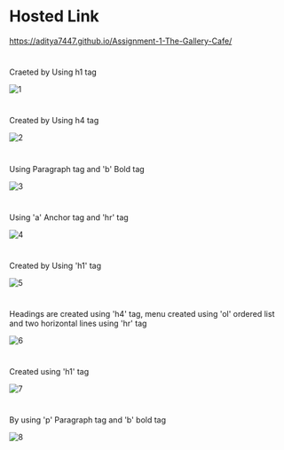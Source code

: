 # Hosted Link 
https://aditya7447.github.io/Assignment-1-The-Gallery-Cafe/
#
Craeted by Using h1 tag
>
![1](https://github.com/aditya7447/Assignment-1-The-Gallery-Cafe/assets/85671986/28cdfcd3-e495-4cf1-aa1c-3459a9f6cc0e)
#
Created by Using h4 tag
>
![2](https://github.com/aditya7447/Assignment-1-The-Gallery-Cafe/assets/85671986/3628779d-8aa5-4516-81a1-3e4ac3551817)
#
Using Paragraph tag and 'b' Bold tag
>
![3](https://github.com/aditya7447/Assignment-1-The-Gallery-Cafe/assets/85671986/709974f3-bb29-4a97-adcd-78dea2d2a580)
#
Using 'a' Anchor tag and 'hr' tag
>
![4](https://github.com/aditya7447/Assignment-1-The-Gallery-Cafe/assets/85671986/d447d0ae-9b88-43ed-80d9-8e3c70dbe7d0)
#
Created by Using 'h1' tag
>
![5](https://github.com/aditya7447/Assignment-1-The-Gallery-Cafe/assets/85671986/618c7f5f-6cb6-4725-8c55-e09b89d44c97)
#
Headings are created using 'h4' tag, menu created using 'ol' ordered list and two horizontal lines using 'hr' tag
>
![6](https://github.com/aditya7447/Assignment-1-The-Gallery-Cafe/assets/85671986/fb7dd474-3607-4aff-97d5-f661a71b6225)
#
Created using 'h1' tag
>
![7](https://github.com/aditya7447/Assignment-1-The-Gallery-Cafe/assets/85671986/bf1d9419-1dc9-4d24-a534-31d4f3277d20)
#
By using 'p' Paragraph tag and 'b' bold tag
>
![8](https://github.com/aditya7447/Assignment-1-The-Gallery-Cafe/assets/85671986/fa5163fd-1fcc-4018-8dc4-3c01c5158a8e)
